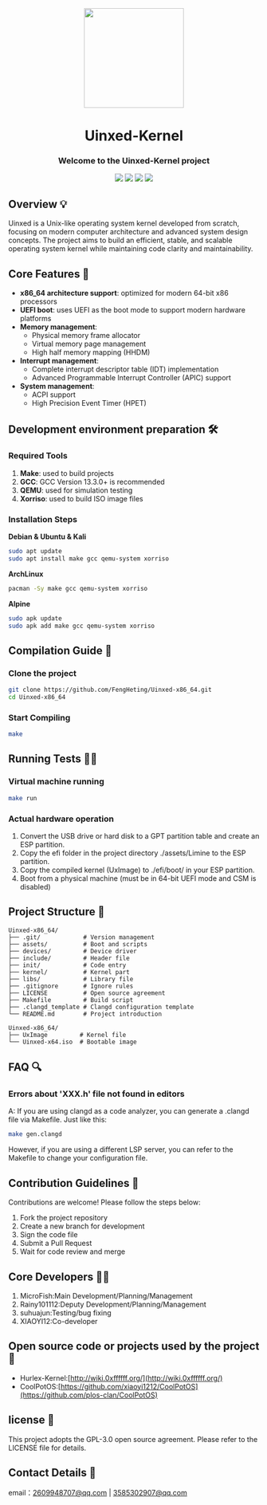 <div align="center"> 
  <img height="200px" src="https://github.com/user-attachments/assets/ef586a12-6c55-4e8b-bdac-ab31411aa2de"/>     
  <h1 align="center">Uinxed-Kernel</h1>
  <h3 align="center">Welcome to the Uinxed-Kernel project</h3>
</div>

<div align="center">
  <img src="https://img.shields.io/badge/License-GPLv3-blue"/>
  <img src="https://img.shields.io/badge/Language-2-orange"/>
  <img src="https://img.shields.io/badge/hardware-x64-green"/>
  <img src="https://img.shields.io/badge/firmware-UEFI-yellow"/>
</div>

## Overview 💡

Uinxed is a Unix-like operating system kernel developed from scratch, focusing on modern computer architecture and advanced system design concepts. The project aims to build an efficient, stable, and scalable operating system kernel while maintaining code clarity and maintainability.

## Core Features 🌟

- **x86_64 architecture support**: optimized for modern 64-bit x86 processors
- **UEFI boot**: uses UEFI as the boot mode to support modern hardware platforms
- **Memory management**:
  - Physical memory frame allocator
  - Virtual memory page management
  - High half memory mapping (HHDM)
- **Interrupt management**:
  - Complete interrupt descriptor table (IDT) implementation
  - Advanced Programmable Interrupt Controller (APIC) support
- **System management**:
  - ACPI support
  - High Precision Event Timer (HPET)

## Development environment preparation 🛠️

### Required Tools

1. **Make**: used to build projects
2. **GCC**: GCC Version 13.3.0+ is recommended
3. **QEMU**: used for simulation testing
4. **Xorriso**: used to build ISO image files

### Installation Steps

**Debian & Ubuntu & Kali**
```bash
sudo apt update
sudo apt install make gcc qemu-system xorriso
```

**ArchLinux**
```bash
pacman -Sy make gcc qemu-system xorriso
```

**Alpine**
```bash
sudo apk update
sudo apk add make gcc qemu-system xorriso
```

## Compilation Guide 📖

### Clone the project

```bash
git clone https://github.com/FengHeting/Uinxed-x86_64.git
cd Uinxed-x86_64
```

### Start Compiling

```bash
make
```

## Running Tests 🏃‍♂️

### Virtual machine running

```bash
make run
```

### Actual hardware operation

1. Convert the USB drive or hard disk to a GPT partition table and create an ESP partition.
2. Copy the efi folder in the project directory ./assets/Limine to the ESP partition.
3. Copy the compiled kernel (UxImage) to ./efi/boot/ in your ESP partition.
4. Boot from a physical machine (must be in 64-bit UEFI mode and CSM is disabled)

## Project Structure 📁

```
Uinxed-x86_64/
├── .git/            # Version management
├── assets/          # Boot and scripts
├── devices/         # Device driver
├── include/         # Header file
├── init/            # Code entry
├── kernel/          # Kernel part
├── libs/            # Library file
├── .gitignore       # Ignore rules
├── LICENSE          # Open source agreement
├── Makefile         # Build script
├── .clangd_template # Clangd configuration template
└── README.md        # Project introduction
```

```
Uinxed-x86_64/
├── UxImage         # Kernel file
└── Uinxed-x64.iso  # Bootable image
```

## FAQ 🔍

### Errors about 'XXX.h' file not found in editors

A: If you are using clangd as a code analyzer, you can generate a .clangd file via Makefile. Just like this:

```bash
make gen.clangd
```

However, if you are using a different LSP server, you can refer to the Makefile to change your configuration file.

## Contribution Guidelines 🤝

Contributions are welcome! Please follow the steps below:

1. Fork the project repository
2. Create a new branch for development
3. Sign the code file
4. Submit a Pull Request
5. Wait for code review and merge

## Core Developers 👨‍💻

1. MicroFish:Main Development/Planning/Management
2. Rainy101112:Deputy Development/Planning/Management
3. suhuajun:Testing/bug fixing
4. XIAOYI12:Co-developer

## Open source code or projects used by the project 🎈

- Hurlex-Kernel:[http://wiki.0xffffff.org/](http://wiki.0xffffff.org/)
- CoolPotOS:[https://github.com/xiaoyi1212/CoolPotOS](https://github.com/plos-clan/CoolPotOS)

## license 📜

This project adopts the GPL-3.0 open source agreement. Please refer to the LICENSE file for details.

## Contact Details 📩

email：2609948707@qq.com | 3585302907@qq.com

